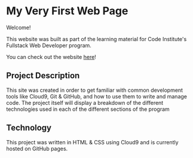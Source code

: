 # My Very First Web Page

Welcome!

This website was built as part of the learning material for Code Institute's Fullstack Web Developer program.

You can check out the website [here](https://grisselfaura.github.io/my-first-website/)!


## Project Description
This site was created in order to get familiar with common development tools like Cloud9, Git & GitHub, and how to use them to write and manage code. The project itself will display a breakdown of the different technologies used in each of the different sections of the program

## Technology
This project was written in HTML & CSS using Cloud9 and is currently hosted on GitHub pages.
